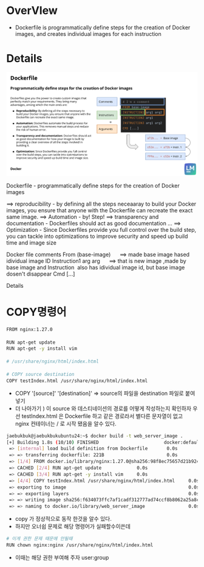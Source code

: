 
# OverVIew

- Dockerfile is programmatically define steps for the creation of Docker images, and creates individual images for each instruction


# Details
![Pasted image 20250325204440.png](./Pasted%20image%2020250325204440.png)

Dockerfile - programmatically define steps for the creation of Docker images

==> reproducibility - by defining all the steps neceaaray to build your Docker images, you ensure that anyone with the Dockerfile can recreate the exact same image.
==> Automation - by! Step!
==> transparency and documentation - Dockerfiles should act as good documentation ...
==> Optimization - Since Dockerfiles provide you full control over the build step, you can tackle into optimizations to improve security and speed up build time and image size

Docker file 
        comments
		From (base-image)      ==> made base image hased idividual image ID
		Instruction1 arg arg      ==> that is new image ,made by base image and Instruction  also has idividual image id, but base image dosen't disappear
		Cmd [...]                        


Details

# COPY명령어

```bash
FROM nginx:1.27.0

RUN apt-get update
RUN apt-get -y install vim

# /usr/share/nginx/html/index.html

# COPY source destination
COPY testIndex.html /usr/share/nginx/html/index.html
```

- COPY '[source]'  '[destination]' => source의 파일을 destination 파일로 붙여넣기
- 더 나아가기 ) 이 source 와 데스티네이션의 경로를 어떻게 작성하는지 확인하자
  우선 testIndex.html 은 Dockerfile 하고 같은 경로라서 별다른 문자열이 없고
  nginx 컨테이너는 / 로 시작 됐음을 알수 있다. 

```bash
jaebukbuk@jaebukbukubuntu24:~$ docker build -t web_server_image .
[+] Building 1.8s (10/10) FINISHED                        docker:default
 => [internal] load build definition from Dockerfile       0.0s
 => => transferring dockerfile: 221B                       0.0s 
 => [1/4] FROM docker.io/library/nginx:1.27.0@sha256:98f8ec75657d21b924fe4f69b6b9bff2f6550ea48838af479d8894a852000e40                    0.0s 
 => CACHED [2/4] RUN apt-get update             0.0s
 => CACHED [3/4] RUN apt-get -y install vim     0.0s
 => [4/4] COPY testIndex.html /usr/share/nginx/html/index.html     0.0s
 => exporting to image                                             0.0s
 => => exporting layers                                            0.0s
 => => writing image sha256:f634073ffc7af1cadf312777ad74ccf8b8062a25a8cd91076eb10947c367f699
 => => naming to docker.io/library/web_server_image                0.0s
```

- copy 가 정상적으로 동작 한것을 알수 있다.
- 하지만 오너쉽 문제로 해당 명령어가 실패할수이쓴데

```bash
# 이게 권한 문제 때문에 안될때
RUN chown nginx:nginx /usr/share/nginx/html/index.html
```

- 이때는 해당 권한 부여해 주자 user:group
